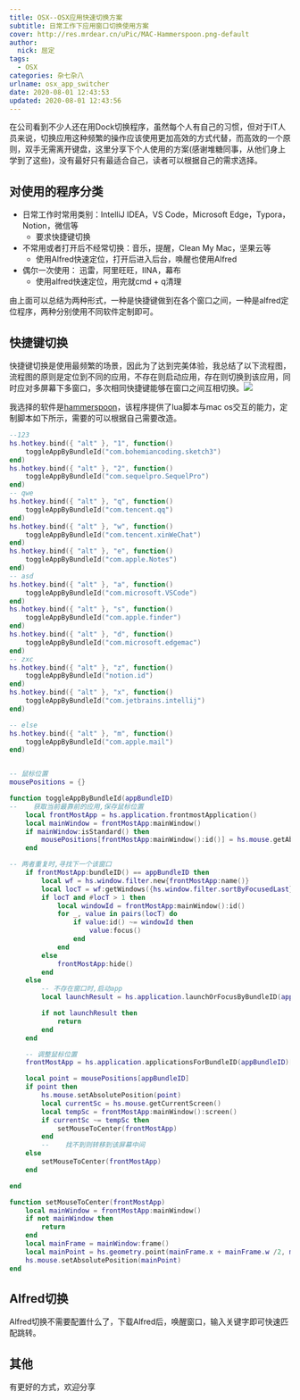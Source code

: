 ```yaml
---
title: OSX--OSX应用快速切换方案
subtitle: 日常工作下应用窗口切换使用方案
cover: http://res.mrdear.cn/uPic/MAC-Hammerspoon.png-default
author: 
  nick: 屈定
tags:
  - OSX
categories: 杂七杂八
urlname: osx_app_switcher
date: 2020-08-01 12:43:53
updated: 2020-08-01 12:43:56
---
```


在公司看到不少人还在用Dock切换程序，虽然每个人有自己的习惯，但对于IT人员来说，切换应用这种频繁的操作应该使用更加高效的方式代替，而高效的一个原则，双手无需离开键盘，这里分享下个人使用的方案(感谢堆糖同事，从他们身上学到了这些)，没有最好只有最适合自己，读者可以根据自己的需求选择。

## 对使用的程序分类

- 日常工作时常用类别：IntelliJ IDEA，VS Code，Microsoft Edge，Typora，Notion，微信等
  - 要求快捷键切换
- 不常用或者打开后不经常切换：音乐，提醒，Clean My Mac，坚果云等
  - 使用Alfred快速定位，打开后进入后台，唤醒也使用Alfred
- 偶尔一次使用： 迅雷，阿里旺旺，IINA，幕布
  - 使用alfred快速定位，用完就cmd + q清理

由上面可以总结为两种形式，一种是快捷键做到在各个窗口之间，一种是alfred定位程序，两种分别使用不同软件定制即可。

## 快捷键切换

快捷键切换是使用最频繁的场景，因此为了达到完美体验，我总结了以下流程图，流程图的原则是定位到不同的应用，不存在则启动应用，存在则切换到该应用，同时应对多屏幕下多窗口，多次相同快捷键能够在窗口之间互相切换。![](http://res.mrdear.cn/uPic/mac-app-switch.png-default "")



我选择的软件是[hammerspoon](http://www.hammerspoon.org/)，该程序提供了lua脚本与mac os交互的能力，定制脚本如下所示，需要的可以根据自己需要改造。

```lua
--123
hs.hotkey.bind({ "alt" }, "1", function()
    toggleAppByBundleId("com.bohemiancoding.sketch3")
end)
hs.hotkey.bind({ "alt" }, "2", function()
    toggleAppByBundleId("com.sequelpro.SequelPro")
end)
-- qwe
hs.hotkey.bind({ "alt" }, "q", function()
    toggleAppByBundleId("com.tencent.qq")
end)
hs.hotkey.bind({ "alt" }, "w", function()
    toggleAppByBundleId("com.tencent.xinWeChat")
end)
hs.hotkey.bind({ "alt" }, "e", function()
    toggleAppByBundleId("com.apple.Notes")
end)
-- asd
hs.hotkey.bind({ "alt" }, "a", function()
    toggleAppByBundleId("com.microsoft.VSCode")
end)
hs.hotkey.bind({ "alt" }, "s", function()
    toggleAppByBundleId("com.apple.finder")
end)
hs.hotkey.bind({ "alt" }, "d", function()
    toggleAppByBundleId("com.microsoft.edgemac")
end)
-- zxc
hs.hotkey.bind({ "alt" }, "z", function()
    toggleAppByBundleId("notion.id")
end)
hs.hotkey.bind({ "alt" }, "x", function()
    toggleAppByBundleId("com.jetbrains.intellij")
end)

-- else
hs.hotkey.bind({ "alt" }, "m", function()
    toggleAppByBundleId("com.apple.mail")
end)


-- 鼠标位置
mousePositions = {}

function toggleAppByBundleId(appBundleID)
--    获取当前最靠前的应用,保存鼠标位置
    local frontMostApp = hs.application.frontmostApplication()
    local mainWindow = frontMostApp:mainWindow()
    if mainWindow:isStandard() then
        mousePositions[frontMostApp:mainWindow():id()] = hs.mouse.getAbsolutePosition()
    end

-- 两者重复时,寻找下一个该窗口
    if frontMostApp:bundleID() == appBundleID then
        local wf = hs.window.filter.new{frontMostApp:name()}
        local locT = wf:getWindows({hs.window.filter.sortByFocusedLast})
        if locT and #locT > 1 then
            local windowId = frontMostApp:mainWindow():id()
            for _, value in pairs(locT) do
                if value:id() ~= windowId then
                    value:focus()
                end
            end
        else
            frontMostApp:hide()
        end
    else
        -- 不存在窗口时,启动app
        local launchResult = hs.application.launchOrFocusByBundleID(appBundleID)

        if not launchResult then
            return
        end
    end

    -- 调整鼠标位置
    frontMostApp = hs.application.applicationsForBundleID(appBundleID)[1]

    local point = mousePositions[appBundleID]
    if point then
        hs.mouse.setAbsolutePosition(point)
        local currentSc = hs.mouse.getCurrentScreen()
        local tempSc = frontMostApp:mainWindow():screen()
        if currentSc ~= tempSc then
            setMouseToCenter(frontMostApp)
        end
        --    找不到则转移到该屏幕中间
    else
        setMouseToCenter(frontMostApp)
    end

end

function setMouseToCenter(frontMostApp)
    local mainWindow = frontMostApp:mainWindow()
    if not mainWindow then
        return
    end
    local mainFrame = mainWindow:frame()
    local mainPoint = hs.geometry.point(mainFrame.x + mainFrame.w /2, mainFrame.y + mainFrame.h /2)
    hs.mouse.setAbsolutePosition(mainPoint)
end
```

## Alfred切换

Alfred切换不需要配置什么了，下载Alfred后，唤醒窗口，输入关键字即可快速匹配跳转。

## 其他

有更好的方式，欢迎分享